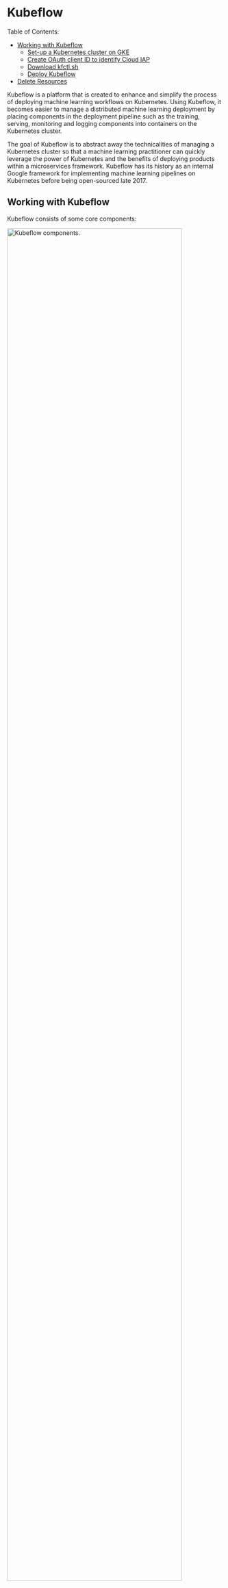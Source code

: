 # Kubeflow

Table of Contents:
<!-- - [Kubeflow](#kubeflow) -->
  - [Working with Kubeflow](#working-with-kubeflow)
    - [Set-up a Kubernetes cluster on GKE](#set-up-a-kubernetes-cluster-on-gke)
    - [Create OAuth client ID to identify Cloud IAP](#create-oauth-client-id-to-identify-cloud-iap)
    - [Download kfctl.sh](#download-kfctlsh)
    - [Deploy Kubeflow](#deploy-kubeflow)
  - [Delete Resources](#delete-resources)

Kubeflow is a platform that is created to enhance and simplify the process of deploying machine learning workflows on Kubernetes. Using Kubeflow, it becomes easier to manage a distributed machine learning deployment by placing components in the deployment pipeline such as the training, serving, monitoring and logging components into containers on the Kubernetes cluster.

The goal of Kubeflow is to abstract away the technicalities of managing a Kubernetes cluster so that a machine learning practitioner can quickly leverage the power of Kubernetes and the benefits of deploying products within a microservices framework. Kubeflow has its history as an internal Google framework for implementing machine learning pipelines on Kubernetes before being open-sourced late 2017.

## Working with Kubeflow
Kubeflow consists of some core components:

<img src="img/kubeflow-components.png" alt="Kubeflow components." height=90% width=90% />

### Set-up a Kubernetes cluster on GKE
```bash
# create a GKE cluster
gcloud container clusters create ekaba-gke-cluster
```

```
Creating cluster ekaba-gke-cluster in us-central1-a... Cluster is being health-checked (master is healthy)...done.
Created [https://container.googleapis.com/v1/projects/oceanic-sky-230504/zones/us-central1-a/clusters/ekaba-gke-cluster].
To inspect the contents of your cluster, go to: https://console.cloud.google.com/kubernetes/workload_/gcloud/us-central1-a/ekaba-gke-cluster?project=oceanic-sky-230504
kubeconfig entry generated for ekaba-gke-cluster.
NAME               LOCATION       MASTER_VERSION  MASTER_IP      MACHINE_TYPE   NODE_VERSION  NUM_NODES  STATUS
ekaba-gke-cluster  us-central1-a  1.11.7-gke.4    35.193.101.24  n1-standard-1  1.11.7-gke.4  3          RUNNING
```

```bash
# view the nodes of the kubernetes cluster on GKE
kubectl get nodes
```

```
NAME                                               STATUS    ROLES     AGE       VERSION
gke-ekaba-gke-cluster-default-pool-0f55a72b-0707   Ready     <none>    4m        v1.11.7-gke.4
gke-ekaba-gke-cluster-default-pool-0f55a72b-b0xv   Ready     <none>    4m        v1.11.7-gke.4
gke-ekaba-gke-cluster-default-pool-0f55a72b-g4w8   Ready     <none>    4m        v1.11.7-gke.4
```

### Create OAuth client ID to identify Cloud IAP
Kubeflow uses Cloud Identity-Aware Proxy (Cloud IAP) to connect to Jupyter and other running web apps securely. Kubeflow uses email addresses for authentication. In this section, we'll create an OAuth client ID which will be used to identify Cloud IAP when requesting access to a user’s email account.

- Go to the <a href="https://console.cloud.google.com/apis/credentials">APIs & Services -> Credentials</a> page in GCP Console.
- Go to the OAuth consent screen.
  - Assign an Application Name, e.g. My-Kubeflow-App
  - For Authorized domains, use [YOUR_PRODJECT_ID].cloud.goog

<img src="img/kubeflow-consent-1.png" alt="OAuth consent screen." height=90% width=90% />

- Go to the Credentials tab.
  - Click Create credentials, and then click OAuth client ID.
  - Under Application type, select Web application.

<img src="img/create-credentials-oauth.png" alt="Credentials Tab OAuth." height=90% width=90% />

  - Choose a **Name** to identify the OAuth client ID.
  - In the Authorized redirect URIs box, enter the following:
    ```
    https://<deployment_name>.endpoints.<project>.cloud.goog/_gcp_gatekeeper/authenticate
    ```
  - <deployment_name> must be the name of the Kubeflow deployment.
  - <project> is the GCP project ID.
  - In this case, it will be:
  ```
  https://ekaba-kubeflow-app.endpoints.oceanic-sky-230504.cloud.goog/_gcp_gatekeeper/authenticate
  ```

  <img src="img/create-oauth-clientid.png" alt="Create OAuth client ID." height=90% width=90% />

- Take note of the client ID and client secret that appear in the OAuth client window. This is needed to enable Cloud IAP.

```bash
# Create environment variables from the OAuth client ID and secret earlier obtained.
export CLIENT_ID=506126439013-drbrj036hihvdolgki6lflovm4bjb6c1.apps.googleusercontent.com
export CLIENT_SECRET=bACWJuojIVm7PIMphzTOYz9D
export PROJECT=oceanic-sky-230504
```

### Download kfctl.sh
```bash
# create a folder on the local machine
mkdir kubeflow

# move to created folder
cd kubeflow

# save folder path as a variable
export KUBEFLOW_SRC=$(pwd)

# download kubeflow `kfctl.sh`
export KUBEFLOW_TAG=v0.4.1

curl https://raw.githubusercontent.com/kubeflow/kubeflow/${KUBEFLOW_TAG}/scripts/download.sh | bash
```

```
  % Total    % Received % Xferd  Average Speed   Time    Time     Time  Current
                                 Dload  Upload   Total   Spent    Left  Speed
100   800  100   800    0     0   1716      0 --:--:-- --:--:-- --:--:--  1716
+ '[' '!' -z 0.4.1 ']'
+ KUBEFLOW_TAG=v0.4.1
+ KUBEFLOW_TAG=v0.4.1
++ mktemp -d /tmp/tmp.kubeflow-repo-XXXX
+ TMPDIR=/tmp/tmp.kubeflow-repo-MJcy
+ curl -L -o /tmp/tmp.kubeflow-repo-MJcy/kubeflow.tar.gz https://github.com/kubeflow/kubeflow/archive/v0.4.1.tar.gz
  % Total    % Received % Xferd  Average Speed   Time    Time     Time  Current
                                 Dload  Upload   Total   Spent    Left  Speed
100   125    0   125    0     0     64      0 --:--:--  0:00:01 --:--:--    64
100 8099k    0 8099k    0     0  1309k      0 --:--:--  0:00:06 --:--:-- 2277k
+ tar -xzvf /tmp/tmp.kubeflow-repo-MJcy/kubeflow.tar.gz -C /tmp/tmp.kubeflow-repo-MJcy
...
x kubeflow-0.4.1/tf-controller-examples/tf-cnn/README.md
x kubeflow-0.4.1/tf-controller-examples/tf-cnn/create_job_specs.py
x kubeflow-0.4.1/tf-controller-examples/tf-cnn/launcher.py
++ find /tmp/tmp.kubeflow-repo-MJcy -maxdepth 1 -type d -name 'kubeflow*'
+ KUBEFLOW_SOURCE=/tmp/tmp.kubeflow-repo-MJcy/kubeflow-0.4.1
+ cp -r /tmp/tmp.kubeflow-repo-MJcy/kubeflow-0.4.1/kubeflow ./
+ cp -r /tmp/tmp.kubeflow-repo-MJcy/kubeflow-0.4.1/scripts ./
+ cp -r /tmp/tmp.kubeflow-repo-MJcy/kubeflow-0.4.1/deployment ./
```

```bash
# list directory elements
ls -la
```

```
drwxr-xr-x   6 ekababisong  staff   204 17 Mar 04:15 .
drwxr-xr-x  25 ekababisong  staff   850 17 Mar 04:09 ..
drwxr-xr-x   4 ekababisong  staff   136 17 Mar 04:18 deployment
drwxr-xr-x  36 ekababisong  staff  1224 17 Mar 04:14 kubeflow
drwxr-xr-x  16 ekababisong  staff   544 17 Mar 04:14 scripts
```

### Deploy Kubeflow
```bash
# assign the name for the Kubeflow deployment
# The ksonnet app is created in the directory ${KFAPP}/ks_app
export KFAPP=ekaba-kubeflow-app

# run setup script
${KUBEFLOW_SRC}/scripts/kfctl.sh init ${KFAPP} --platform gcp --project ${PROJECT}

# navigate to the deployment directory
cd ${KFAPP}

# creates config files defining the various resources running on kubernetes
${KUBEFLOW_SRC}/scripts/kfctl.sh generate platform
${KUBEFLOW_SRC}/scripts/kfctl.sh apply platform
${KUBEFLOW_SRC}/scripts/kfctl.sh generate k8s
${KUBEFLOW_SRC}/scripts/kfctl.sh apply k8s
```

```bash
# view resources deployed in namespace kubeflow
kubectl -n kubeflow get  all
```

Kubeflow is available at the url: https://ekaba-kubeflow-app.endpoints.oceanic-sky-230504.cloud.goog/
**Note:** It can take 10-15 minutes for the URI to become available. Kubeflow needs to provision a signed SSL certificate and register a DNS name.

**The Kubeflow Homescreen**

<img src="img/kubeflow-homescreen.png" alt="Kubeflow Homescreen." height=90% width=90% />

## Delete Resources

See the end of <a href="./6_kubeflow_pipelines.md">Kubeflow Pipelines</a> to delete billable GCP resources.